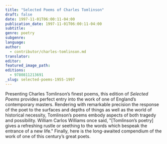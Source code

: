 ```yaml
---
title: "Selected Poems of Charles Tomlinson"
draft: false
date: 1997-11-01T06:00:11-04:00
publication_date: 1997-11-01T06:00:11-04:00
subtitle:
genre: poetry
subgenre:
language:
author:
  - contributor/charles-tomlinson.md
translator:
editor:
featured_image_path:
editions:
  - 9780811213691
_slug: selected-poems-1955-1997
---
```


Presenting Charles Tomlinson’s finest poems, this edition of _Selected Poems_ provides perfect entry into the work of one of England’s contemporary masters. Rendering with remarkable precision the response of the poet to the surfaces and depths of things as well as the world of historical necessity, Tomlinson’s poems embody aspects of both tragedy and possibility. William Carlos Williams once said, "[Tomlinson’s poetry] gives a refreshing rustle or seething to the words which bespeak the entrance of a new life." Finally, here is the long-awaited compendium of the work of one of this century’s great poets.

